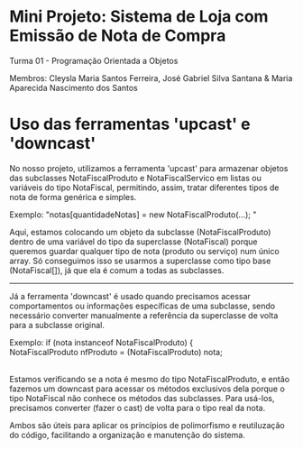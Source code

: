 # Mini Projeto: Sistema de Loja com Emissão de Nota de Compra

Turma 01 - Programação Orientada a Objetos 

Membros:
Cleysla Maria Santos Ferreira,
José Gabriel Silva Santana &
Maria Aparecida Nascimento dos Santos

# Uso das ferramentas 'upcast' e 'downcast'

No nosso projeto, utilizamos a ferramenta 'upcast' para armazenar objetos das subclasses NotaFiscalProduto e NotaFiscalServico em listas ou variáveis do tipo NotaFiscal, permitindo, assim, tratar diferentes tipos de nota de forma genérica e simples.

Exemplo: "notas[quantidadeNotas] = new NotaFiscalProduto(...); " <br/>

Aqui, estamos colocando um objeto da subclasse (NotaFiscalProduto) dentro de uma variável do tipo da superclasse (NotaFiscal) porque queremos guardar qualquer tipo de nota (produto ou serviço) num único array. Só conseguimos isso se usarmos a superclasse como tipo base (NotaFiscal[]), já que ela é comum a todas as subclasses.

---

Já a ferramenta 'downcast' é usado quando precisamos acessar comportamentos ou informações específicas de uma subclasse, sendo necessário converter manualmente a referência da superclasse de volta para a subclasse original.

Exemplo: if (nota instanceof NotaFiscalProduto) { <br/>
    NotaFiscalProduto nfProduto = (NotaFiscalProduto) nota;<br/>
    <br/>

Estamos verificando se a nota é mesmo do tipo NotaFiscalProduto, e então fazemos um downcast para acessar os métodos exclusivos dela porque o tipo NotaFiscal não conhece os métodos das subclasses. Para usá-los, precisamos converter (fazer o cast) de volta para o tipo real da nota.

Ambos são úteis para aplicar os princípios de polimorfismo e reutiluzação do código, facilitando a organização e manutenção do sistema.

